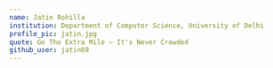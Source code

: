 ```yaml
---
name: Jatin Rohilla
institution: Department of Computer Science, University of Delhi
profile_pic: jatin.jpg
quote: Go The Extra Mile – It's Never Crowded
github_user: jatin69
---
```

